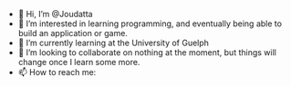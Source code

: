 - 👋 Hi, I’m @Joudatta
- 👀 I’m interested in learning programming, and eventually being able to build an application or game.
- 🌱 I’m currently learning at the University of Guelph
- 💞️ I’m looking to collaborate on nothing at the moment, but things will change once I learn some more.
- 📫 How to reach me: 

<!---
Joudatta/Joudatta is a ✨ special ✨ repository because its `README.md` (this file) appears on your GitHub profile.
You can click the Preview link to take a look at your changes.
--->
